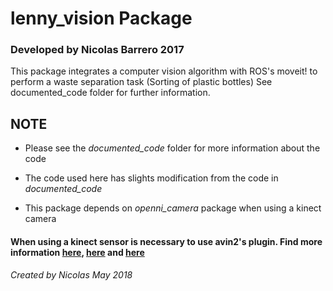 # lenny_vision Package 
### Developed by Nicolas Barrero 2017

This package integrates a computer vision algorithm with ROS's moveit! to perform a waste separation task (Sorting of plastic bottles)
See documented_code folder for further information.

## NOTE

* Please see the *documented_code* folder for more information about the code

* The code used here has slights modification from the code in *documented_code*

* This package depends on *openni_camera* package when using a kinect camera

#### When using a kinect sensor is necessary to use avin2's plugin. Find more information [here](https://github.com/avin2/SensorKinect), [here](http://blog.justsophie.com/installing-kinect-nite-drivers-on-ubuntu-14-04-and-ros-indigo/) and [here](https://docs.opencv.org/2.4/doc/user_guide/ug_kinect.html)

*Created by Nicolas May 2018*
